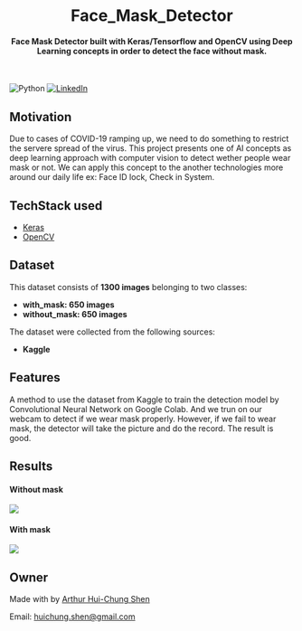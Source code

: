 
<h1 align="center">Face_Mask_Detector</h1>


<div align= "center">
  <h4>Face Mask Detector built with  Keras/Tensorflow and OpenCV using Deep Learning concepts in order to detect the face without mask.</h4>
  
</div>
&nbsp;&nbsp;&nbsp;&nbsp;&nbsp;&nbsp;&nbsp;&nbsp;&nbsp;&nbsp;&nbsp;&nbsp;&nbsp;&nbsp;&nbsp;&nbsp;&nbsp;&nbsp;&nbsp;&nbsp;&nbsp;&nbsp;&nbsp;&nbsp;&nbsp;&nbsp;&nbsp;&nbsp;&nbsp;&nbsp;

![Python](https://img.shields.io/badge/python-v3.6+-blue.svg)
[![LinkedIn](https://img.shields.io/badge/-LinkedIn-black.svg?style=flat-square&logo=linkedin&colorB=555)](https://www.linkedin.com/in/arthur-hui-chung-shen-b58961170)



</div>

## Motivation
Due to cases of  COVID-19 ramping up, we need to do something to restrict the servere spread of the virus. This project presents one of AI concepts as deep learning approach with computer vision to detect wether people wear mask or not. We can apply this concept to the another technologies more around our daily life ex: Face ID lock, Check in System.

 



## TechStack used


- [Keras](https://pytorch.org/)
- [OpenCV](https://opencv.org/)


##  Dataset


This dataset consists of __1300 images__ belonging to two classes:
*	__with_mask: 650 images__
*	__without_mask: 650 images__

The dataset were collected from the following sources:

* __Kaggle__ 




## Features
A method to use the dataset from Kaggle to train the detection model by Convolutional Neural Network on Google Colab. And we trun on our webcam to detect if we wear mask properly. However, if we fail to wear mask, the detector will take the picture and do the record. The result is good.  

## Results

#### Without mask
![](https://github.com/ArthurShen8118/Face_Mask_Detector/blob/main/Readme_images/2020-10-21%2008%2038%2014.png)
#### With mask
![](https://github.com/ArthurShen8118/Face_Mask_Detector/blob/main/Readme_images/2020-10-21%2009%2032%2036.png)
## Owner
Made with by [Arthur Hui-Chung Shen](https://github.com/ArthurShen8118)

Email: huichung.shen@gmail.com

